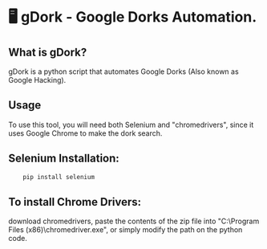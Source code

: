# :desktop_computer: gDork - Google Dorks Automation.

## What is gDork?
gDork is a python script that automates Google Dorks (Also known as Google Hacking).

## Usage

To use this tool, you will need both Selenium and "chromedrivers", since it uses Google Chrome to make the dork search.

## Selenium Installation:
```bash
    pip install selenium
```
## To install Chrome Drivers: 
download chromedrivers, paste the contents of the zip file into "C:\Program Files (x86)\chromedriver.exe", or simply modify the path on the python code.

